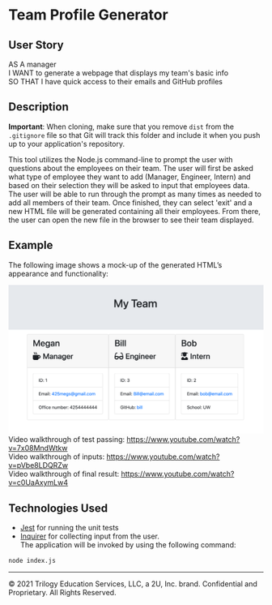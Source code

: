 # Team Profile Generator

## User Story

AS A manager <br>
I WANT to generate a webpage that displays my team's basic info <br>
SO THAT I have quick access to their emails and GitHub profiles <br>

## Description

**Important**: When cloning, make sure that you remove `dist` from the `.gitignore` file so that Git will track this folder and include it when you push up to your application's repository.

This tool utilizes the Node.js command-line to prompt the user with questions about the employees on their team. The user will first be asked what type of employee they want to add (Manager, Engineer, Intern) and based on their selection they will be asked to input that employees data. The user will be able to run through the prompt as many times as needed to add all members of their team. Once finished, they can select 'exit' and a new HTML file will be generated containing all their employees. From there, the user can open the new file in the browser to see their team displayed. 

## Example

The following image shows a mock-up of the generated HTML’s appearance and functionality:

![HTML webpage](./Assets/Team.png)
Video walkthrough of test passing: https://www.youtube.com/watch?v=7x08MndWtkw <br>
Video walkthrough of inputs: https://www.youtube.com/watch?v=pVbe8LDQRZw <br>
Video walkthrough of final result: https://www.youtube.com/watch?v=c0UaAxymLw4<br> 

## Technologies Used

* [Jest](https://www.npmjs.com/package/jest) for running the unit tests <br> 
* [Inquirer](https://www.npmjs.com/package/inquirer) for collecting input from the user. <br>
The application will be invoked by using the following command:
```bash
node index.js
```


---
© 2021 Trilogy Education Services, LLC, a 2U, Inc. brand. Confidential and Proprietary. All Rights Reserved.
